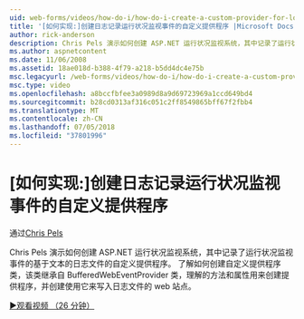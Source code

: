 ```yaml
---
uid: web-forms/videos/how-do-i/how-do-i-create-a-custom-provider-for-logging-health-monitoring-events
title: '[如何实现:]创建日志记录运行状况监视事件的自定义提供程序 |Microsoft Docs'
author: rick-anderson
description: Chris Pels 演示如何创建 ASP.NET 运行状况监视系统，其中记录了运行状况监视事件的基于文本的日志文件的自定义提供程序。 Le...
ms.author: aspnetcontent
ms.date: 11/06/2008
ms.assetid: 18ae018d-b388-4f79-a218-b5dd4dc4e75b
msc.legacyurl: /web-forms/videos/how-do-i/how-do-i-create-a-custom-provider-for-logging-health-monitoring-events
msc.type: video
ms.openlocfilehash: a8bccfbfee3a0989d8a9d69723969a1ccd649bd4
ms.sourcegitcommit: b28cd0313af316c051c2ff8549865bff67f2fbb4
ms.translationtype: MT
ms.contentlocale: zh-CN
ms.lasthandoff: 07/05/2018
ms.locfileid: "37801996"
---
```

<a name="how-do-i-create-a-custom-provider-for-logging-health-monitoring-events"></a>[如何实现:]创建日志记录运行状况监视事件的自定义提供程序
====================
通过[Chris Pels](https://twitter.com/chrispels)

Chris Pels 演示如何创建 ASP.NET 运行状况监视系统，其中记录了运行状况监视事件的基于文本的日志文件的自定义提供程序。 了解如何创建自定义提供程序类，该类继承自 BufferedWebEventProvider 类，理解的方法和属性用来创建提供程序，并创建使用它来写入日志文件的 web 站点。

[&#9654;观看视频 （26 分钟）](https://channel9.msdn.com/Blogs/ASP-NET-Site-Videos/how-do-i-create-a-custom-provider-for-logging-health-monitoring-events)
